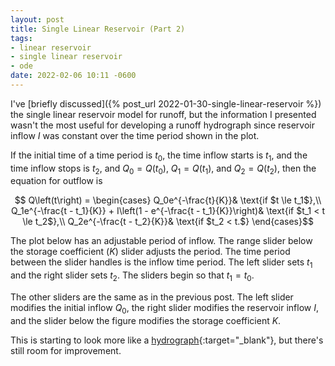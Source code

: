 ```yaml
---
layout: post
title: Single Linear Reservoir (Part 2)
tags:
- linear reservoir
- single linear reservoir
- ode
date: 2022-02-06 10:11 -0600
---
```

<script type="text/javascript" src="https://cdn.plot.ly/plotly-2.6.3.min.js"></script>

I've [briefly discussed]({% post_url 2022-01-30-single-linear-reservoir %}) the single linear reservoir model for
runoff, but the information I presented wasn't the most useful for developing a runoff hydrograph since reservoir inflow
$I$ was constant over the time period shown in the plot.

If the initial time of a time period is $t_0$, the time inflow starts is $t_1$, and the time inflow stops is $t_2$, and
$Q_0=Q\left(t_0\right)$, $Q_1=Q\left(t_1\right)$, and $Q_2=Q\left(t_2\right)$, then the equation for outflow is

$$ Q\left(t\right) = \begin{cases}
    Q_0e^{-\frac{t}{K}}& \text{if $t \le t_1$},\\
    Q_1e^{-\frac{t - t_1}{K}} + I\left(1 - e^{-\frac{t - t_1}{K}}\right)& \text{if $t_1 < t \le t_2$},\\
    Q_2e^{-\frac{t - t_2}{K}}& \text{if $t_2 < t.$}
\end{cases}$$

The plot below has an adjustable period of inflow. The range slider below the storage coefficient ($K$) slider adjusts
the period. The time period between the slider handles is the inflow time period. The left slider sets $t_1$ and the
right slider sets $t_2$. The sliders begin so that $t_1=t_0$.

The other sliders are the same as in the previous post. The left slider modifies the initial inflow $Q_0$, the right
slider modifies the reservoir inflow $I$, and the slider below the figure modifies the storage coefficient $K$.

This is starting to look more like a [hydrograph](https://en.wikipedia.org/wiki/Hydrograph){:target="_blank"}, but
there's still room for improvement.

<style>
  .container {
    display: grid;
    grid-gap: 20px;
  }
  .k-value {
    grid-column: 2;
    grid-row: 2;
    justify-self: center;
  }
  .k-slider {
    width: 550px;
    grid-column: 2;
    grid-row: 3;
    justify-self: center;
  }
  .t1-slider {
    width: 550px;
    grid-column: 2;
    grid-row: 4;
    justify-self: center;
  }
  .initial-flow-slider {
    height: 465px;
    grid-column: 1;
    grid-row: 1;
    align-self: center;
  }
  .inflow-slider {
    height: 465px;
    grid-column: 3;
    grid-row: 1;
    align-self: center;
  }
  .plot-area {
    height: 500px;
    width: 600px;
    grid-column: 2;
    grid-row: 1;
    align-self: center;
    justify-self: center;
  }
</style>

<div class="container">
  <div id="q0Slider" class="initial-flow-slider"></div>
  <div id="tester" class="plot-area"></div>
  <div id="inflowSlider" class="inflow-slider"></div>
  <div id="k-value" class="k-value"></div>
  <div id="k-slider" class="k-slider"></div>
  <div id="t1-slider" class="t1-slider"></div>
</div>
<br>

<script type="text/javascript">
  "use strict";

  let nTimes = 1000;
  let maxTime = 480;
  let timeStep = maxTime / (nTimes + 1);

  let time = [];

  for (let i = 0; i < nTimes; i++) {
      time.push(timeStep * i);
  }

  let nSliderValues = 100;
  let midSliderValue = Math.trunc(nSliderValues/2);

  // storage coefficient limits
  let minK = 1;
  let maxK = time[nTimes - 1]/2;

  // initial flow limits
  let minQ0 = 0;
  let maxQ0 = 100;

  // inflow limits
  let minInflow = 0;
  let maxInflow = maxQ0;

  let kValues = [];
  let q0Values = [];
  let inflowValues = [];
  let frac = 0;
  for (let i = 0; i < nSliderValues; i++) {
      frac = i/(nSliderValues - 1);
      kValues.push(minK + frac * maxK);
      q0Values.push(minQ0 + frac * maxQ0);
      inflowValues.push(minInflow + frac * maxInflow);
  }
  let K = kValues[midSliderValue];
  let initialFlow = q0Values[0];
  let inflowValue = inflowValues[Math.trunc(2/3*nSliderValues)];

  let t1 = time[0];
  let t2 = time[nTimes/2];

  let inflowTS = calcInflowTS();
  let flow = calcFlow();

  let TESTER = document.getElementById('tester');
  let data = [
    {
      x: time,
      y: flow,
      name: 'Outflow'
    },
    {
      x: [time[0]],
      y: [initialFlow],
      mode: 'markers',
      marker: {size: 10},
      name: 'Initial Flow'
    },
    {
      x: time,
      y: inflowTS,
      mode: 'lines',
      name: 'Inflow'
    }
  ];
  let layout = {width: 600, height: 500,
    margin: {b: 20, l: 50, r: 10, t: 10},
    legend: { x: 1,
      xanchor: 'right',
      y: 1,
      bgcolor: '#FFFFFF',
      bordercolor: '#000000',
      borderwidth: 1},
    dragmode: false,
    xaxis: {range: [0, maxTime], title: '$t$'},
    yaxis: {range: [0, 1.01*maxQ0], title: '$Q$'}};
  Plotly.newPlot(TESTER, data, layout);

  let kValue = document.getElementById("k-value");
  kValue.textContent = "K = " + K.toPrecision(3);

  function calcInflowTS() {
    let inflowTS = [];
    for (let i = 0; i < nTimes; i++) {
      if (time[i] < t1) {
        inflowTS.push(0);
      }
      else if (time[i] <= t2) {
        inflowTS.push(inflowValue);
      } else {
        inflowTS.push(0);
      }
    }

    return inflowTS;
  }

  function calcFlow() {
    let flow = [];

    // first time step
    flow.push(initialFlow);

    let Q;
    let I;
    for (let i = 1; i < nTimes; i++) {
        Q = flow[i - 1];
        I = inflowTS[i];
        flow.push(Q * Math.exp(-timeStep/K) + I * (1 - Math.exp(-timeStep/K)));
    }
    return flow;
  }

  function updatePlot() {
    let flow = calcFlow();
    let flow_update = {
      x: [time, [time[0]], time],
      y: [flow, [initialFlow], inflowTS]
    };
    Plotly.restyle(TESTER, flow_update);
  }

  $( "#k-slider" ).slider({
    min: 0,
    max: nSliderValues - 1,
    value: midSliderValue,
    slide: function(event, ui) {
      K = kValues[ui.value];
      kValue.textContent = "K = " + K.toPrecision(3);
      updatePlot();
    }
  });
  $( "#t1-slider" ).slider({
    range: true,
    min: 0,
    max: nTimes,
    values: [0, nTimes/2],
    slide: function(event, ui) {
      t1 = time[ui.values[0]]
      t2 = time[ui.values[1] - 1];
      inflowTS = calcInflowTS();
      updatePlot();
    }
  });
  $( "#q0Slider" ).slider({
    orientation: "vertical",
    min: 0,
    max: nSliderValues - 1,
    value: 0,
    slide: function(event, ui) {
      initialFlow = q0Values[ui.value];
      updatePlot();
    }
  });
  $( "#inflowSlider" ).slider({
    orientation: "vertical",
    min: 0,
    max: nSliderValues - 1,
    value: 2/3*nSliderValues,
    slide: function(event, ui) {
      inflowValue = inflowValues[ui.value];
      inflowTS = calcInflowTS();
      updatePlot();
    }
  });
</script>
